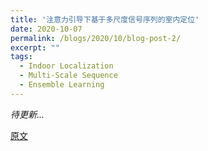 ```yaml
---
title: '注意力引导下基于多尺度信号序列的室内定位'
date: 2020-10-07
permalink: /blogs/2020/10/blog-post-2/
excerpt: ""
tags:
  - Indoor Localization
  - Multi-Scale Sequence
  - Ensemble Learning
---
```


*待更新...*

[原文](https://zhuanlan.zhihu.com/p/231161339)
